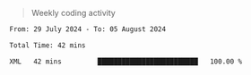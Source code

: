 > Weekly coding activity
<!--START_SECTION:waka-->

```txt
From: 29 July 2024 - To: 05 August 2024

Total Time: 42 mins

XML   42 mins         █████████████████████████   100.00 %
```

<!--END_SECTION:waka-->
